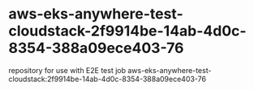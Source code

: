 # aws-eks-anywhere-test-cloudstack-2f9914be-14ab-4d0c-8354-388a09ece403-76
repository for use with E2E test job aws-eks-anywhere-test-cloudstack:2f9914be-14ab-4d0c-8354-388a09ece403-76

